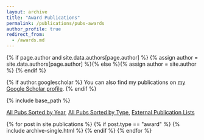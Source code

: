 ```yaml
---
layout: archive
title: "Award Publications"
permalink: /publications/pubs-awards
author_profile: true
redirect_from: 
  - /awards.md
---
```


{% if page.author and site.data.authors[page.author] %}
  {% assign author = site.data.authors[page.author] %}{% else %}{% assign author = site.author %}
{% endif %}

{% if author.googlescholar %}
  You can also find my publications on <a href="{{author.googlescholar}}" target="_blank">my Google Scholar profile</a>.
{% endif %}

{% include base_path %}

[All Pubs Sorted by Year](/publications/pubsbyyear), [All Pubs Sorted by Type](/publications/pubsbytype), [External Publication Lists]()

{% for post in site.publications %}
  {% if post.type == "award" %}
    {% include archive-single.html %}
  {% endif %}
{% endfor %}
